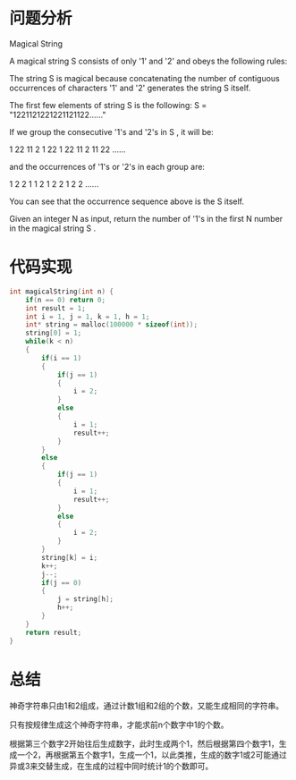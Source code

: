 # 问题分析

Magical String

A magical string  S consists of only '1' and '2' and obeys the following rules:

The string  S  is magical because concatenating the number of contiguous occurrences of characters '1' and '2' generates the string  S itself.

The first few elements of string  S  is the following:  S  = "1221121221221121122……"

If we group the consecutive '1's and '2's in  S , it will be:

1 22 11 2 1 22 1 22 11 2 11 22 ......

and the occurrences of '1's or '2's in each group are:

1 2	2 1 1 2 1 2 2 1 2 2 ......

You can see that the occurrence sequence above is the  S  itself.

Given an integer N as input, return the number of '1's in the first N number in the magical string  S .

# 代码实现

```c
int magicalString(int n) {
    if(n == 0) return 0;
    int result = 1;
    int i = 1, j = 1, k = 1, h = 1;
    int* string = malloc(100000 * sizeof(int));
    string[0] = 1;
    while(k < n)
    {
        if(i == 1)
        {
            if(j == 1)
            {
                i = 2;
            }
            else
            {
                i = 1;
                result++;
            }
        }
        else
        {
            if(j == 1)
            {
                i = 1;
                result++;
            }
            else
            {
                i = 2;
            }            
        }
        string[k] = i;
        k++;
        j--;
        if(j == 0)
        {
            j = string[h];
            h++;
        }
    }
    return result;
}
```

# 总结

神奇字符串只由1和2组成，通过计数1组和2组的个数，又能生成相同的字符串。

只有按规律生成这个神奇字符串，才能求前n个数字中1的个数。

根据第三个数字2开始往后生成数字，此时生成两个1，然后根据第四个数字1，生成一个2，再根据第五个数字1，生成一个1，以此类推，生成的数字1或2可能通过异或3来交替生成，在生成的过程中同时统计1的个数即可。